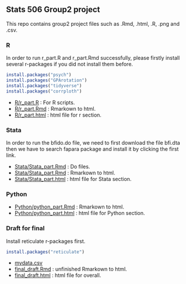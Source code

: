## Stats 506 Group2 project

This repo contains group2 project files such as .Rmd, .html, .R, .png and .csv.

### R
In order to run r_part.R and r_part.Rmd successfully, please firstly install several r-packages if you did not install them before.

```r
install.packages("psych")
install.packages("GPArotation")
install.packages("tidyverse")
install.packages("corrploth")
```
  - [R/r_part.R](./R/r_part.R) : For R scripts.
  - [R/r_part.Rmd](./R/r_part.Rmd) : Rmarkown to html.
  - [R/r_part.html](./R/r_part.html) : html file for r section.

### Stata
In order to run the bfido.do file, we need to first download the file bfi.dta then we have to search fapara package and install it by clicking the first link.

  - [Stata/Stata_part.Rmd](./Stata/Stata_part.do) : Do files.
  - [Stata/Stata_part.Rmd](./Stata/Stata_part.Rmd) : Rmarkown to html.
  - [Stata/Stata_part.html](./Stata/Stata_part.html) : html file for Stata section.


### Python
 
  - [Python/python_part.Rmd](./Python/python_part.Rmd) : Rmarkown to html.
  - [Python/python_part.html](./Python/python_part.html) : html file for Python section.


### Draft for final
Install  reticulate r-packages first.

```r
install.packages("reticulate")
```
  - [mydata.csv](./mydata.csv) 
  - [final_draft.Rmd](./final_draft.Rmd) : unfinished Rmarkown to html.
  - [final_draft.html](./final_draft..html) : html file for overall.
